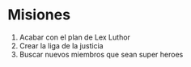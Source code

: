 # Misiones

1. Acabar con el plan de Lex Luthor
2. Crear la liga de la justicia
3. Buscar nuevos miembros que sean super heroes

